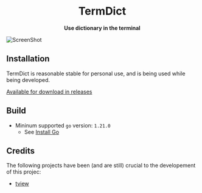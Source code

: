 <div align="center">

<h1><b>TermDict</b></h1>

<p>
<b>Use dictionary in the terminal</b>
</p>

</div>


![ScreenShot](https://github.com/Yodeman/termdict/assets/59335237/01b8da72-58ce-48de-8dea-45cf169dee74)

## Installation
TermDict is reasonable stable for personal use, and is being used while being developed.

[Available for download in releases](https://github.com/yodeman/termdict/releases)

## Build

- Mininum supported `go` version: `1.21.0`
  - See [Install Go](https://go.dev/doc/install)

## Credits
The following projects have been (and are still) crucial to the developement of this projec:

- [tview](https://github.com/rivo/tview)
